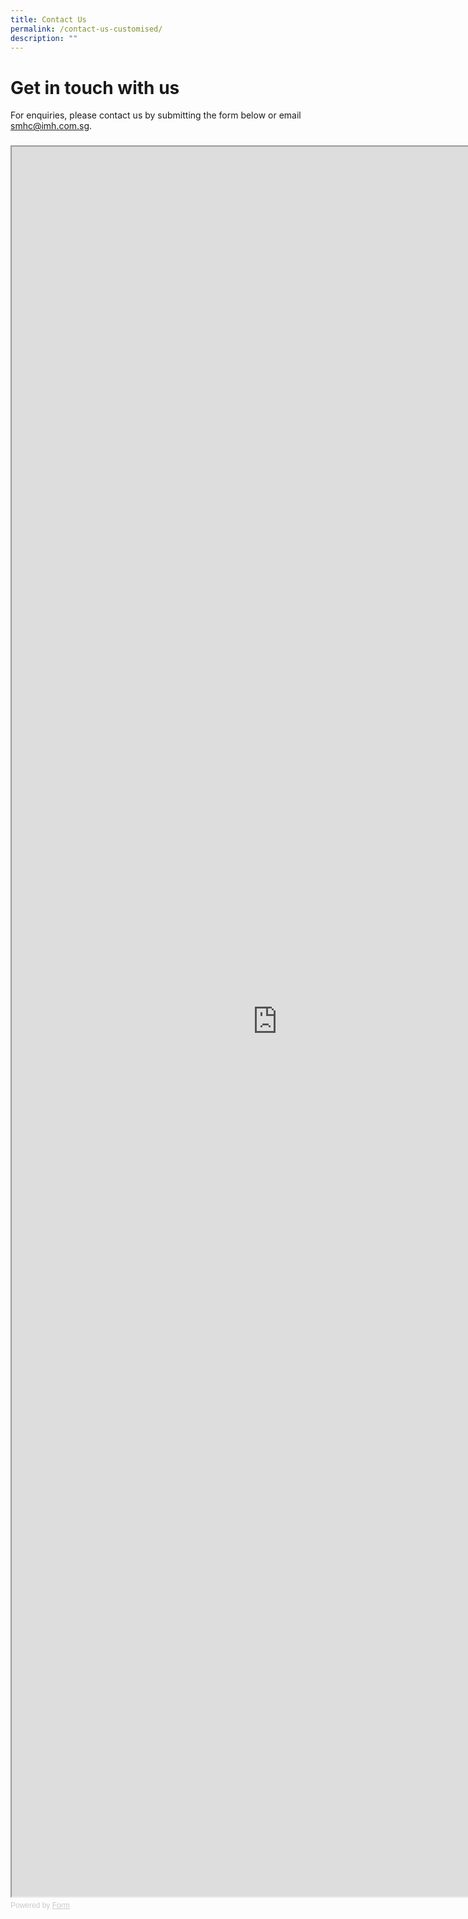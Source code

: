 ```yaml
---
title: Contact Us
permalink: /contact-us-customised/
description: ""
---
```

# Get in touch with us
For enquiries, please contact us by submitting the form below or email smhc@imh.com.sg.

<div style="font-family: Sans-Serif;
    font-size: 15px;
    color: #000;
    opacity: 0.9;
    padding-top: px;
    padding-bottom: 8px;">
  
  <a href="https://form.gov.sg/64cafc91ffd90d0012d467d8"></a>
</div>

<!-- Change the width and height values to suit you best -->
<iframe style="width: 850px; height: 2800px" src="https://form.gov.sg/64cafc91ffd90d0012d467d8" id="iframe"></iframe>

<div style="font-family: Sans-Serif;
    font-size: 12px;
    color: #999;
    opacity: 0.5;
    padding-top: 5px;">
  Powered by <a style="color: #999" href="https://form.gov.sg">Form</a>
</div>